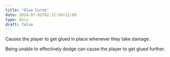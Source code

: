 ```yaml
---
title: 'Glue Curse'
date: 2024-07-01T02:12:56+12:00
type: docs
draft: false
---
```


Causes the player to get glued in place whenever they take damage.

Being unable to effectively dodge can cause the player to get glued further.
